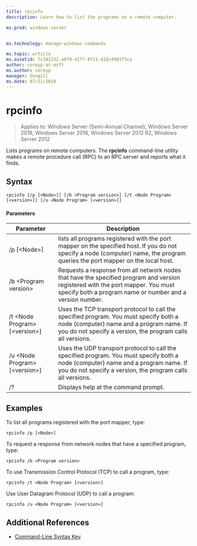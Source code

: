 ```yaml
---
title: rpcinfo
description: Learn how to list the programs on a remote computer.

ms.prod: windows-server


ms.technology: manage-windows-commands

ms.topic: article
ms.assetid: 7c342232-a8f0-42ff-8f11-d18c4981f5ca
author: coreyp-at-msft
ms.author: coreyp
manager: dongill
ms.date: 07/11/2018
---
```

# rpcinfo

> Applies to: Windows Server (Semi-Annual Channel), Windows Server 2019, Windows Server 2016, Windows Server 2012 R2, Windows Server 2012

Lists programs on remote computers. The **rpcinfo** command-line utility makes a remote procedure call (RPC) to an RPC server and reports what it finds.

## Syntax
```
rpcinfo [/p [<Node>]] [/b <Program version>] [/t <Node Program> [<version>]] [/u <Node Program> [<version>]]
```

#### Parameters
|Parameter|Description|
|-------|--------|
|/p [\<Node>]|lists all programs registered with the port mapper on the specified host. If you do not specify a node (computer) name, the program queries the port mapper on the local host.|
|/b \<Program version>|Requests a response from all network nodes that have the specified program and version registered with the port mapper. You must specify both a program name or number and a version number.|
|/t \<Node Program> [\<version>]|Uses the TCP transport protocol to call the specified program. You must specify both a node (computer) name and a program name. If you do not specify a version, the program calls all versions.|
|/u \<Node Program> [\<version>]|Uses the UDP transport protocol to call the specified program. You must specify both a node (computer) name and a program name. If you do not specify a version, the program calls all versions.|
|/?|Displays help at the command prompt.|

## Examples
To list all programs registered with the port mapper, type:
```
rpcinfo /p [<Node>]
```
To request a response from network nodes that have a specified program, type:
```
rpcinfo /b <Program version>
```
To use Transmission Control Protocol (TCP) to call a program, type:
```
rpcinfo /t <Node Program> [<version>]
```
Use User Datagram Protocol (UDP) to call a program:
```
rpcinfo /u <Node Program> [<version>]
```

## Additional References
- [Command-Line Syntax Key](command-line-syntax-key.md)
